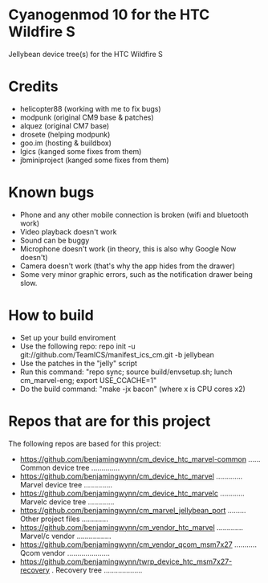 Cyanogenmod 10 for the HTC Wildfire S
==============================

Jellybean device tree(s) for the HTC Wildfire S

Credits
==============================

- helicopter88 (working with me to fix bugs)
- modpunk (original CM9 base & patches)
- alquez (original CM7 base)
- drosete (helping modpunk)
- goo.im (hosting & buildbox)
- lgics (kanged some fixes from them)
- jbminiproject (kanged some fixes from them)

Known bugs
==============================

- Phone and any other mobile connection is broken (wifi and bluetooth work)
- Video playback doesn't work
- Sound can be buggy
- Microphone doesn't work (in theory, this is also why Google Now doesn't)
- Camera doesn't work (that's why the app hides from the drawer)
- Some very minor graphic errors, such as the notification drawer being slow.

How to build
==============================

- Set up your build enviroment
- Use the following repo: repo init -u git://github.com/TeamICS/manifest_ics_cm.git -b jellybean
- Use the patches in the "jelly" script
- Run this command: "repo sync; source build/envsetup.sh; lunch cm_marvel-eng; export USE_CCACHE=1"
- Do the build command: "make -jx bacon"
(where x is CPU cores x2)

Repos that are for this project
===============================

The following repos are based for this project:

- https://github.com/benjamingwynn/cm_device_htc_marvel-common ...... Common device tree ..............
- https://github.com/benjamingwynn/cm_device_htc_marvel ............. Marvel device tree ..............
- https://github.com/benjamingwynn/cm_device_htc_marvelc ............ Marvelc device tree .............
- https://github.com/benjamingwynn/cm_marvel_jellybean_port ......... Other project files .............
- https://github.com/benjamingwynn/cm_vendor_htc_marvel ............. Marvel/c vendor .................
- https://github.com/benjamingwynn/cm_vendor_qcom_msm7x27 ........... Qcom vendor ..................... 
- https://github.com/benjamingwynn/twrp_device_htc_msm7x27-recovery . Recovery tree ...................
